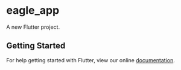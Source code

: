 # eagle_app

A new Flutter project.

## Getting Started

For help getting started with Flutter, view our online
[documentation](https://flutter.io/).
